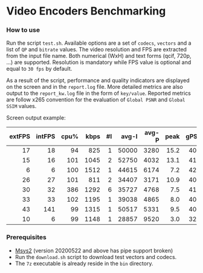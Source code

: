 Video Encoders Benchmarking 
===========================

### How to use

Run the script `test.sh`. Available options are a set of `codecs`, `vectors` and a list of `QP` and `bitrate` values.
The video resolution and FPS are extracted from the input file name. Both numerical (WxH) and text forms (qcif, 720p, ...) are supported. Resolution is mandatory while FPS value is optional and equal to `30 fps` by default.

As a result of the script, performance and quality indicators are displayed on the screen and in the `report.log` file. More detailed metrics are also output to the `report_kw.log` file in the form of `key/value`.
Reported metrics are follow x265 convention for the evaluation of `Global PSNR` and `Global SSIM` values.

Screen output example:

|extFPS| intFPS|  cpu%|  kbps|  #I|   avg-I|  avg-P| peak|  gPSNR| psnr-I| psnr-P|  gSSIM| codecId |  resolution|  #frm| QP|     BR| TAG                                |
|   --:|   ---:|  ---:|  ---:|---:|    ---:|   ---:| ---:|   ---:|   ---:|   ---:|   ---:|:---     |        ---:|  ---:|---|   ---:|:---                                |
|    17|     18|    94|   825|   1|   50000|   3280| 15.2|  40.90|  43.15|  40.90| 14.394| ashevc  | 1280x720@30|   302| 28|      -| FourPeople_1280x720_30.y4m.yuv     |
|    15|     16|   101|  1045|   2|   52750|   4032| 13.1|  41.49|  43.37|  41.48| 14.881| x265    | 1280x720@30|   302| 28|      -| FourPeople_1280x720_30.y4m.yuv     |
|     6|      6|   100|  1512|   1|   44615|   6174|  7.2|  42.26|  42.55|  42.26| 15.339| kvazaar | 1280x720@30|   302| 28|      -| FourPeople_1280x720_30.y4m.yuv     |
|    26|     27|   101|   811|   2|   34407|   3171| 10.9|  40.86|  41.58|  40.86| 14.454| kingsoft| 1280x720@30|   302| 28|      -| FourPeople_1280x720_30.y4m.yuv     |
|    30|     32|   386|  1292|   6|   35727|   4768|  7.5|  41.49|  41.59|  41.49| 14.894| intel   | 1280x720@30|   302| 28|      -| FourPeople_1280x720_30.y4m.yuv     |
|    33|     33|   102|  1195|   1|   39038|   4865|  8.0|  40.97|  41.82|  40.97| 14.584| h265demo| 1280x720@30|   302| 28|      -| FourPeople_1280x720_30.y4m.yuv     |
|    43|    141|    99|  1315|   1|   50517|   5331|  9.5|  40.14|  40.68|  40.14| 14.211| h264demo| 1280x720@30|   302| 28|      -| FourPeople_1280x720_30.y4m.yuv     |
|    10|      6|    99|  1148|   1|   28857|   9520|  3.0|  32.50|  46.96|  42.76|  5.550| ashevc  | 1728x720@24|  1920| 28|      -| tears_of_steel_1728x720_24.webm.yuv|

### Prerequisites

- [Msys2](http://repo.msys2.org/distrib/x86_64/msys2-base-x86_64-20200517.tar.xz) (version 20200522 and above has pipe support broken)
- Run the `download.sh` script to download test vectors and codecs.
- The `7z` executable is already reside in the `bin` directory.



